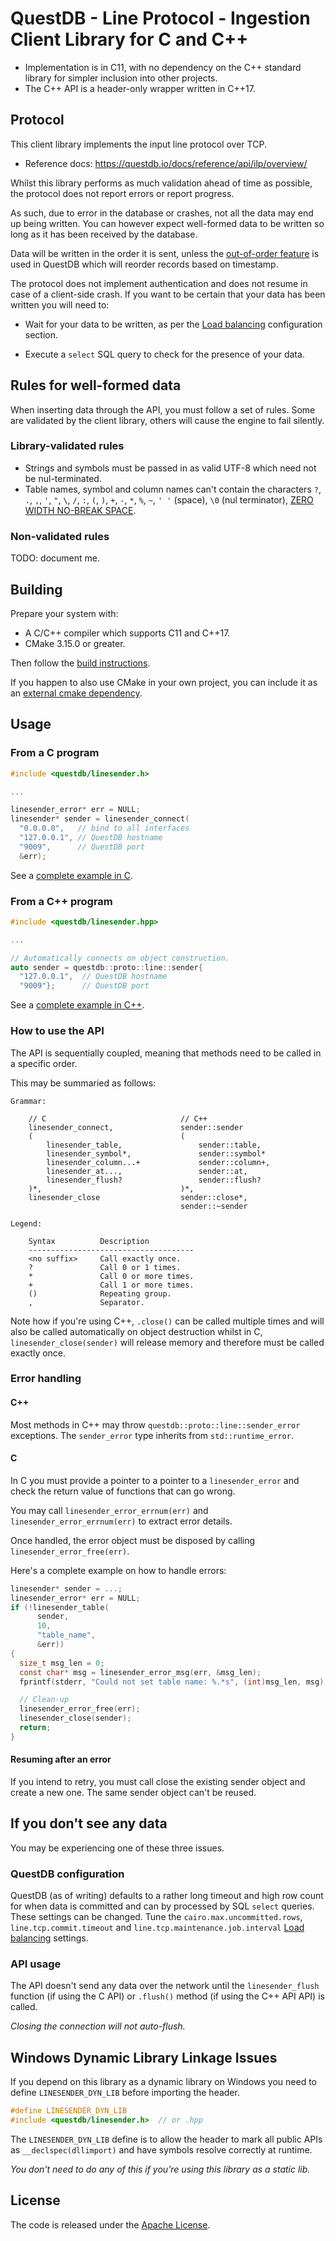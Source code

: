 # QuestDB - Line Protocol - Ingestion Client Library for C and C++

* Implementation is in C11, with no dependency on the C++ standard library
  for simpler inclusion into other projects.
* The C++ API is a header-only wrapper written in C++17.

## Protocol

This client library implements the input line protocol over TCP.

* Reference docs: https://questdb.io/docs/reference/api/ilp/overview/

Whilst this library performs as much validation ahead of time as possible,
the protocol does not report errors or report progress.

As such, due to error in the database or crashes, not all the data may end up
being written. You can however expect well-formed data to be written so long as
it has been received by the database.

Data will be written in the order it is sent, unless the
[out-of-order feature](https://questdb.io/docs/guides/out-of-order-commit-lag/#how-to-configure-out-of-order-ingestion)
is used in QuestDB which will reorder records based on timestamp.

The protocol does not implement authentication and does not resume in case
of a client-side crash. If you want to be certain that your data has been
written you will need to:

* Wait for your data to be written, as per the
  [Load balancing](https://questdb.io/docs/reference/configuration/#load-balancing)
  configuration section.

* Execute a `select` SQL query to check for the presence of your data.

## Rules for well-formed data

When inserting data through the API, you must follow a set of rules.
Some are validated by the client library, others will cause the engine to fail silently.

### Library-validated rules

* Strings and symbols must be passed in as valid UTF-8 which
  need not be nul-terminated.
* Table names, symbol and column names can't contain the characters `?`, `.`,
  `,`, `'`, `"`, `\`, `/`, `:`, `(`, `)`, `+`, `-`, `*`, `%`, `~`,
  `' '` (space), `\0` (nul terminator),
  [ZERO WIDTH NO-BREAK SPACE](https://unicode-explorer.com/c/FEFF).

### Non-validated rules

TODO: document me.

## Building

Prepare your system with:
  * A C/C++ compiler which supports C11 and C++17.
  * CMake 3.15.0 or greater.

Then follow the [build instructions](BUILD.md).

If you happen to also use CMake in your own project, you can include it as an
[external cmake dependency](CMAKE_DEPENDENCY.md).
  
## Usage

### From a C program

```c
#include <questdb/linesender.h>

...

linesender_error* err = NULL;
linesender* sender = linesender_connect(
  "0.0.0.0",   // bind to all interfaces
  "127.0.0.1", // QuestDB hostname
  "9009",      // QuestDB port
  &err);
```

See a [complete example in C](examples/linesender_example.c).

### From a C++ program

```cpp
#include <questdb/linesender.hpp>

...

// Automatically connects on object construction.
auto sender = questdb::proto::line::sender{
  "127.0.0.1",  // QuestDB hostname
  "9009"};      // QuestDB port

```

See a [complete example in C++](examples/linesender_example.cpp).

### How to use the API
The API is sequentially coupled, meaning that methods need to be called in a
specific order.

This may be summaried as follows:

```
Grammar:

    // C                              // C++
    linesender_connect,               sender::sender
    (                                 (
        linesender_table,                 sender::table,
        linesender_symbol*,               sender::symbol*
        linesender_column...+             sender::column+,
        linesender_at...,                 sender::at,
        linesender_flush?                 sender::flush?
    )*,                               )*,
    linesender_close                  sender::close*,
                                      sender::~sender

Legend:

    Syntax          Description
    -------------------------------------
    <no suffix>     Call exactly once.
    ?               Call 0 or 1 times.
    *               Call 0 or more times.
    +               Call 1 or more times.
    ()              Repeating group.
    ,               Separator.
```

Note how if you're using C++, `.close()` can be called multiple times and will
also be called automatically on object destruction whilst in C,
`linesender_close(sender)` will release memory and therefore must be called
exactly once.


### Error handling

#### C++

Most methods in C++ may throw `questdb::proto::line::sender_error`
exceptions. The `sender_error` type inherits from `std::runtime_error`.

#### C

In C you must provide a pointer to a pointer to a `linesender_error` and check
the return value of functions that can go wrong.

You may call `linesender_error_errnum(err)` and `linesender_error_errnum(err)`
to extract error details.

Once handled, the error object must be disposed by calling
`linesender_error_free(err)`.

Here's a complete example on how to handle errors:

```c
linesender* sender = ...;
linesender_error* err = NULL;
if (!linesender_table(
      sender,
      10,
      "table_name",
      &err))
{
  size_t msg_len = 0;
  const char* msg = linesender_error_msg(err, &msg_len);
  fprintf(stderr, "Could not set table name: %.*s", (int)msg_len, msg);

  // Clean-up
  linesender_error_free(err);
  linesender_close(sender);
  return;
}
```

#### Resuming after an error

If you intend to retry, you must call close the existing sender object and
create a new one. The same sender object can't be reused.

## If you don't see any data

You may be experiencing one of these three issues.

### QuestDB configuration
QuestDB (as of writing) defaults to a rather long timeout and high row count for
when data is committed and can by processed by SQL `select` queries.
These settings can be changed. Tune the `cairo.max.uncommitted.rows`,
`line.tcp.commit.timeout` and `line.tcp.maintenance.job.interval`
[Load balancing](https://questdb.io/docs/reference/configuration/#load-balancing)
settings.

### API usage
The API doesn't send any data over the network until the `linesender_flush`
function (if using the C API) or `.flush()` method (if using the C++ API API)
is called.

*Closing the connection will not auto-flush.*

## Windows Dynamic Library Linkage Issues

If you depend on this library as a dynamic library on Windows you need to
define `LINESENDER_DYN_LIB` before importing the header.

```c
#define LINESENDER_DYN_LIB
#include <questdb/linesender.h>  // or .hpp
```

The `LINESENDER_DYN_LIB` define is to allow the header to mark all public APIs
as `__declspec(dllimport)` and have symbols resolve correctly at runtime.

*You don't need to do any of this if you're using this library as a static lib.*

## License

The code is released under the [Apache License](LICENSE).
